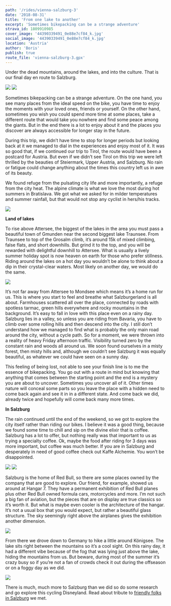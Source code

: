 ```yaml
---
path: '/rides/vienna-salzburg-3'
date: '2018-08-31'
title: 'From one lake to another'
excerpt: 'Sometimes bikepacking can be a strange adventure'
strava_id: 1809910985
cover_image: '44390339491_0e88e7cf84_k.jpg'
social_image: '44390339491_0e88e7cf84_k.jpg'
location: 'Austria'
author: 'Boris'
publish: true
route_file: 'vienna-salzburg-3.gpx'
---
```


Under the <marker-link lat='47.702025,14.160259' lng='14.160259' label='A' zoom='11'>dead mountains</marker-link>, around the lakes, and into the culture. That is our final day en route to Salzburg.   

<div class='c-photo-cluster'>
<div class='flex'>
<image-zoom><img src='44341005382_6b1a8798de_k.jpg'/></image-zoom>
<image-zoom><img src='44390340631_250fe90f7d_k.jpg'/></image-zoom>
</div>
</div>

Sometimes bikepacking can be a strange adventure. On the one hand, you see many places from the ideal speed on the bike, you have time to enjoy the moments with your loved ones, friends or yourself. On the other hand, sometimes you wish you could spend more time at some places, take a different route that would take you nowhere and find some peace among the giants. But in the end there is a lot to enjoy about it and the places you discover are always accessible for longer stay in the future. 

During this trip, we didn’t have time to stop for longer periods but looking back at it we managed to dial in the experiences and enjoy most of it. 
It was so good that, if we continued our trip to Tirol, the route would have been a postcard for Austria. But even if we didn’t see Tirol on this trip we were left thrilled by the beauties of Steiermark, Upper Austria, and Salzburg. No rain or fatigue could change anything about the times this country left us in awe of its beauty. 

We found refuge from the pulsating city life and more importantly, a refuge from the city heat. The alpine climate is what we love the most during hot summers in Bratislava. We got what we asked for in milder temperatures and summer rainfall, but that would not stop any cyclist in hers/his tracks. 

<div>
<image-zoom><img src='42618942620_68ace02ae5_k.jpg'/></image-zoom>
</div>

**Land of lakes**

To rise above <marker-link lat='47.882483' lng='13.544650' label='B' zoom='11'>Attersee</marker-link>, the biggest of the lakes in the area you must pass a beautiful town of <marker-link lat='47.919507' lng='13.797381' label='C' zoom='11'>Gmunden</marker-link> near the second biggest lake Traunsee. From Traunsee to top of the <marker-link lat='47.880444' lng='13.636690' label='D' zoom='11'>Grosalm climb</marker-link>, it’s around 15k of mixed climbing, false flats, and short downhills. But grind it to the top, and you will be rewarded with delightful downhill to Attersee. What is usually a lively summer holiday spot is now heaven on earth for those who prefer stillness. Riding around the lakes on a hot day you wouldn’t be alone to think about a dip in their crystal-clear waters. Most likely on another day, we would do the same. 

<div>
<image-zoom><img src='30522902578_6df0de4e27_k.jpg'/></image-zoom>
</div>

It’s not far away from Attersee to <marker-link lat='47.812433' lng='13.383520' label='E' zoom='11'>Mondsee</marker-link> which means it’s a home run for us. This is where you start to feel and breathe what Salzburgerland is all about. Farmhouses scattered all over the place, connected by roads with spotless tarmac, green hills everywhere and rocky mountains in the background. It’s easy to fall in love with this place even on a rainy day. Salzburg lies in a valley, so unless you are riding from Bavaria, you have to climb over some rolling hills and then descend into the city. I still don’t understand how we managed to find what is probably the only main road around the city, without a cycle path. So for a moment, we were thrown into a reality of heavy Friday afternoon traffic. Visibility turned zero by the constant rain and woods all around us. We soon found ourselves in a misty forest, then misty hills and, although we couldn’t see Salzburg it was equally beautiful, as whatever we could have seen on a sunny day. 

This feeling of being lost, not able to see your finish line is to me the essence of bikepacking. You go out with a route in mind but knowing that anything that comes between the starting point and the end is a mystery you are about to uncover. Sometimes you uncover all of it. Other times nature will conceal some parts so you leave the place with a hidden need to come back again and see it in in a different state. And come back we did, already twice and hopefully will come back many more times.


**In Salzburg**

The rain continued until the end of the weekend, so we got to explore the city itself rather than riding our bikes. I believe it was a good thing, because we found some time to chill and sip on the divine elixir that is coffee. Salzburg has a lot to offer, but nothing really was that important to us as trying a specialty coffee. Ok, maybe the food after riding for 3 days was more important, but coffee was much better. If you are in Salzburg and desperately in need of good coffee check out Kaffe Alchemie. You won’t be disappointed. 

<div class='c-photo-cluster'>
<div class='flex'>
<image-zoom><img src='43482463385_f7d1978efa_k.jpg'/></image-zoom>
<image-zoom><img src='44378499162_8785e56aa7_k.jpg'/></image-zoom>
</div>
</div>

Salzburg is the home of Red Bull, so there are some places owned by the company that are good to explore. Our friend, for example, showed us around at Hangar 7. They have a permanent exhibition of Red Bull planes plus other Red Bull owned formula cars, motorcycles and more. I’m not such a big fan of aviation, but the pieces that are on display are true classics so it’s worth it. But what is maybe even cooler is the architecture of the hangar. It’s not a usual box that you would expect, but rather a beautiful glass structure. The sky seemingly right above the airplanes gives the exhibition another dimension.

<div>
<image-zoom><img src='29490374867_1e85c194b2_k.jpg'/></image-zoom>
</div>

From there we drove down to Germany to hike a little around <marker-link lat='47.553814' lng='12.976367' label='F' zoom='11'>Königsee</marker-link>. The lake sits right between the mountains so it’s a cool sight. On this rainy day, it had a different vibe because of the fog that was lying just above the lake, hiding the mountains from us. But beware, during most of the summer it’s crazy busy so if you’re not a fan of crowds check it out during the offseason or on a foggy day as we did. 

<div>
<image-zoom><img src='43519573115_5ee740b500_k.jpg'/></image-zoom>
</div>

There is much, much more to Salzburg than we did so do some research and go explore this cycling Disneyland. Read about tribute to <a href="/rides/these-assholes">friendly folks in Salzburg</a> we met.